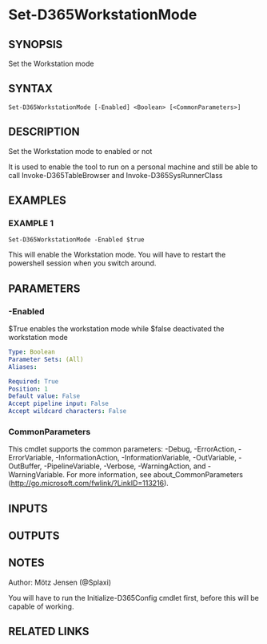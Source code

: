 ﻿---
external help file: d365fo.tools-help.xml
Module Name: d365fo.tools
online version:
schema: 2.0.0
---

# Set-D365WorkstationMode

## SYNOPSIS
Set the Workstation mode

## SYNTAX

```
Set-D365WorkstationMode [-Enabled] <Boolean> [<CommonParameters>]
```

## DESCRIPTION
Set the Workstation mode to enabled or not

It is used to enable the tool to run on a personal machine and still be able to call Invoke-D365TableBrowser and Invoke-D365SysRunnerClass

## EXAMPLES

### EXAMPLE 1
```
Set-D365WorkstationMode -Enabled $true
```

This will enable the Workstation mode.
You will have to restart the powershell session when you switch around.

## PARAMETERS

### -Enabled
$True enables the workstation mode while $false deactivated the workstation mode

```yaml
Type: Boolean
Parameter Sets: (All)
Aliases:

Required: True
Position: 1
Default value: False
Accept pipeline input: False
Accept wildcard characters: False
```

### CommonParameters
This cmdlet supports the common parameters: -Debug, -ErrorAction, -ErrorVariable, -InformationAction, -InformationVariable, -OutVariable, -OutBuffer, -PipelineVariable, -Verbose, -WarningAction, and -WarningVariable.
For more information, see about_CommonParameters (http://go.microsoft.com/fwlink/?LinkID=113216).

## INPUTS

## OUTPUTS

## NOTES
Author: Mötz Jensen (@Splaxi)

You will have to run the Initialize-D365Config cmdlet first, before this will be capable of working.

## RELATED LINKS
